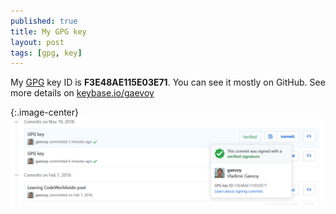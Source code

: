 ```yaml
---
published: true
title: My GPG key
layout: post
tags: [gpg, key]
---
```

My [GPG](https://en.wikipedia.org/wiki/GNU_Privacy_Guard) key ID is **F3E48AE115E03E71**. You can see it mostly on GitHub. See more details on [keybase.io/gaevoy](https://keybase.io/gaevoy)

{:.image-center}
![alt text](/img/github-pgp-signature.png "GitHub PGP signature example")
